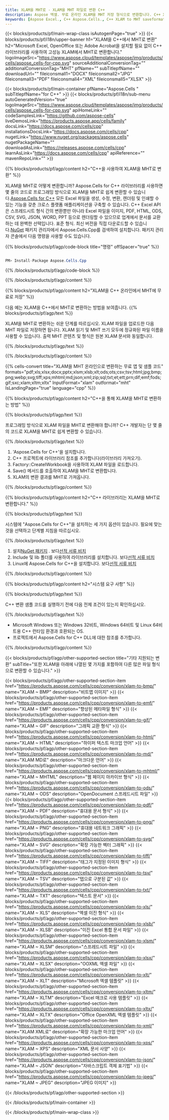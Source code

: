 ```yaml
---
title: XLAM을 MHT로 - XLAM을 MHT 파일로 변환 C++
description: Aspose 엑셀. 무료 온라인 XLAM을 MHT 저장 형식으로 변환합니다. C++ XLAM을 MHT 형식으로 변환합니다. XLAM을 C++에 MHT로 저장합니다.
keywords: [Aspose Excel., C++ Aspose.Cells., C++ XLAM to MHT saveformat., Free Online XLAM to MHT Converter]
---
```

{{< blocks/products/pf/main-wrap-class isAutogenPage="true" >}}
{{< blocks/products/pf/i18n/upper-banner h1="XLAM을 C++에서 MHT로 변환" h2="Microsoft Excel, OpenOffice 또는 Adobe Acrobat을 설치할 필요 없이 C++ 라이브러리를 사용하여 고성능 XLAM에서 MHT로 변환합니다." logoImageSrc="https://www.aspose.cloud/templates/aspose/img/products/cells/aspose_cells-for-cpp.svg" sourceAdditionalConversionTag="" additionalConversionTag="MHT" pfName="" subTitlepfName="" downloadUrl="" fileiconsmall1="DOCX" fileiconsmall2="JPG" fileiconsmall3="PDF" fileiconsmall4="XML" fileiconsmall5="XLSX" >}}

{{< blocks/products/pf/main-container pfName="Aspose.Cells " subTitlepfName="for C++" >}}
{{< blocks/products/pf/i18n/sub-menu autoGeneratedVersion="true" logoImageSrc="https://www.aspose.cloud/templates/aspose/img/products/cells/aspose_cells-for-cpp.svg" apiHomeLink="" codeSamplesLink="https://github.com/aspose-cells" liveDemosLink="https://products.aspose.app/cells/family" docsLink="https://docs.aspose.com/cells/cpp" installationsDocsLink="https://docs.aspose.com/cells/cpp" nugetLink="https://www.nuget.org/packages/aspose.cells" nugetPackageName="" downloadAsLink="https://releases.aspose.com/cells/cpp" learnAsLink="https://docs.aspose.com/cells/cpp" apiReference="" mavenRepoLink="" >}}


{{% blocks/products/pf/agp/content h2="C++을 사용하여 XLAM을 MHT로 변환" %}}

 XLAM을 MHT로 어떻게 변환합니까? Aspose.Cells for C++ 라이브러리를 사용하면 몇 줄의 코드로 프로그래밍 방식으로 XLAM을 MHT로 쉽게 변환할 수 있습니다.[Aspose.Cells for C++](https://products.aspose.com/cells/cpp) 모든 Excel 파일을 생성, 수정, 변환, 렌더링 및 인쇄할 수 있는 기능을 갖춘 크로스 플랫폼 애플리케이션을 구축할 수 있습니다. C++ Excel API은 스프레드시트 형식 간의 변환뿐만 아니라 Excel 파일을 이미지, PDF, HTML, ODS, CSV, SVG, JSON, WORD, PPT 등으로 렌더링할 수 있으므로 업계에서 문서를 교환하는 데 완벽한 선택입니다. 표준 형식. 최신 버전을 직접 다운로드할 수 있습니다.[NuGet](https://www.nuget.org/packages/Aspose.Cells.Cpp/) 패키지 관리자에서 Aspose.Cells.Cpp를 검색하여 설치합니다. 패키지 관리자 콘솔에서 다음 명령을 사용할 수도 있습니다.

{{% blocks/products/pf/agp/code-block title="명령" offSpacer="true" %}}

```cs

PM> Install-Package Aspose.Cells.Cpp

```

{{% /blocks/products/pf/agp/code-block %}}

{{% /blocks/products/pf/agp/content %}}

{{% blocks/products/pf/agp/content h2="XLAM을 C++ 온라인에서 MHT에 무료로 저장" %}}

다음 예는 XLAM을 C++에서 MHT로 변환하는 방법을 보여줍니다.
{{% blocks/products/pf/agp/text %}}

XLAM을 MHT로 변환하는 쉬운 단계를 따르십시오. XLAM 파일을 업로드한 다음 MHT 파일로 저장하면 됩니다. XLAM 읽기 및 MHT 쓰기 모두에 정규화된 파일 이름을 사용할 수 있습니다. 출력 MHT 콘텐츠 및 형식은 원본 XLAM 문서와 동일합니다.

{{% /blocks/products/pf/agp/text %}}

{{% /blocks/products/pf/agp/content %}}

{{% cells-convert title="XLAM을 MHT 온라인으로 변환하는 무료 앱 및 샘플 코드" formats="pdf;xls;xlsx;docx;pptx;xlsm;xlsb;xlt;ods;ots;csv;tsv;html;jpg;bmp;png;webp;svg;tiff;xps;mhtml;md;json;xml;zip;sql;txt;et;ett;prn;dif;emf;fods;gif;sxc;xlam;xltm;xltx" InputFormat="xlam" outformat="mht" IsLandingPage="true" language="cpp" %}}

{{% blocks/products/pf/agp/content h2="C++을 통해 XLAM을 MHT로 변환하는 방법" %}}

{{% blocks/products/pf/agp/text %}}

프로그래밍 방식으로 XLAM 파일을 MHT로 변환해야 합니까? C++ 개발자는 단 몇 줄의 코드로 XLAM을 MHT로 쉽게 변환할 수 있습니다.

{{% /blocks/products/pf/agp/text %}}

1.  'Aspose.Cells for C++'을 설치합니다.
1.  C++ 프로젝트에 라이브러리 참조를 추가합니다(라이브러리 가져오기).
1.  Factory::CreateIWorkbook을 사용하여 XLAM 파일을 로드합니다.
1.  Save() 메서드를 호출하여 XLAM을 MHT로 변환합니다.
1.  XLAM의 변환 결과를 MHT로 가져옵니다.

{{% /blocks/products/pf/agp/content %}}

{{% blocks/products/pf/agp/content h2="C++ 라이브러리는 XLAM을 MHT로 변환합니다." %}}

{{% blocks/products/pf/agp/text %}}

시스템에 "Aspose.Cells for C++"을 설치하는 세 가지 옵션이 있습니다. 필요에 맞는 것을 선택하고 단계별 지침을 따르십시오.

{{% /blocks/products/pf/agp/text %}}

1.  설치[NuGet 패키지](https://www.nuget.org/packages/Aspose.Cells.Cpp/) . 보다[선적 서류 비치](https://docs.aspose.com/cells/cpp/installation/#using-nuget-package-manager)
1.  Include 및 lib 폴더를 사용하여 라이브러리를 설치합니다. 보다[선적 서류 비치](https://docs.aspose.com/cells/cpp/installation/#using-include-and-lib-folders)
1.  Linux에 Aspose.Cells for C++을 설치합니다. 보다[선적 서류 비치](https://docs.aspose.com/cells/cpp/installation/#installing-asposecells-for-c-in-linux)

{{% /blocks/products/pf/agp/content %}}

{{% blocks/products/pf/agp/content h2="시스템 요구 사항" %}}

{{% blocks/products/pf/agp/text %}}

 C++ 변환 샘플 코드를 실행하기 전에 다음 전제 조건이 있는지 확인하십시오.

{{% /blocks/products/pf/agp/text %}}

- Microsoft Windows 또는 Windows 32비트, Windows 64비트 및 Linux 64비트용 C++ 런타임 환경과 호환되는 OS.
- 프로젝트에서 Aspose.Cells for C++ DLL에 대한 참조를 추가합니다.

{{% /blocks/products/pf/agp/content %}}


{{< blocks/products/pf/agp/other-supported-section title="기타 지원되는 변환" subTitle="또한 XLAM을 아래에 나열된 몇 가지를 포함하여 다른 많은 파일 형식으로 변환할 수 있습니다." >}}

{{< blocks/products/pf/agp/other-supported-section-item href="https://products.aspose.com/cells/cpp/conversion/xlam-to-bmp/" name="XLAM ~ BMP" description="비트맵 이미지" >}}
{{< blocks/products/pf/agp/other-supported-section-item href="https://products.aspose.com/cells/cpp/conversion/xlam-to-emf/" name="XLAM ~ EMF" description="향상된 메타파일 형식" >}}
{{< blocks/products/pf/agp/other-supported-section-item href="https://products.aspose.com/cells/cpp/conversion/xlam-to-gif/" name="XLAM ~ GIF" description="그래픽 교환 형식" >}}
{{< blocks/products/pf/agp/other-supported-section-item href="https://products.aspose.com/cells/cpp/conversion/xlam-to-html/" name="XLAM ~ HTML" description="하이퍼 텍스트 마크업 언어" >}}
{{< blocks/products/pf/agp/other-supported-section-item href="https://products.aspose.com/cells/cpp/conversion/xlam-to-md/" name="XLAM MD로" description="마크다운 언어" >}}
{{< blocks/products/pf/agp/other-supported-section-item href="https://products.aspose.com/cells/cpp/conversion/xlam-to-mhtml/" name="XLAM ~ MHTML" description="웹 페이지 아카이브 형식" >}}
{{< blocks/products/pf/agp/other-supported-section-item href="https://products.aspose.com/cells/cpp/conversion/xlam-to-ods/" name="XLAM ~ ODS" description="OpenDocument 스프레드시트 파일" >}}
{{< blocks/products/pf/agp/other-supported-section-item href="https://products.aspose.com/cells/cpp/conversion/xlam-to-pdf/" name="XLAM ~ PDF" description="휴대용 문서 형식" >}}
{{< blocks/products/pf/agp/other-supported-section-item href="https://products.aspose.com/cells/cpp/conversion/xlam-to-png/" name="XLAM ~ PNG" description="휴대용 네트워크 그래픽" >}}
{{< blocks/products/pf/agp/other-supported-section-item href="https://products.aspose.com/cells/cpp/conversion/xlam-to-svg/" name="XLAM ~ SVG" description="확장 가능한 벡터 그래픽" >}}
{{< blocks/products/pf/agp/other-supported-section-item href="https://products.aspose.com/cells/cpp/conversion/xlam-to-tiff/" name="XLAM ~ TIFF" description="태그가 지정된 이미지 형식" >}}
{{< blocks/products/pf/agp/other-supported-section-item href="https://products.aspose.com/cells/cpp/conversion/xlam-to-tsv/" name="XLAM ~ TSV" description="탭으로 구분된 값" >}}
{{< blocks/products/pf/agp/other-supported-section-item href="https://products.aspose.com/cells/cpp/conversion/xlam-to-txt/" name="XLAM ~ TXT" description="텍스트 문서" >}}
{{< blocks/products/pf/agp/other-supported-section-item href="https://products.aspose.com/cells/cpp/conversion/xlam-to-xls/" name="XLAM ~ XLS" description="엑셀 이진 형식" >}}
{{< blocks/products/pf/agp/other-supported-section-item href="https://products.aspose.com/cells/cpp/conversion/xlam-to-xlsb/" name="XLAM ~ XLSB" description="이진 Excel 통합 문서 파일" >}}
{{< blocks/products/pf/agp/other-supported-section-item href="https://products.aspose.com/cells/cpp/conversion/xlam-to-xlsm/" name="XLAM ~ XLSM" description="스프레드시트 파일" >}}
{{< blocks/products/pf/agp/other-supported-section-item href="https://products.aspose.com/cells/cpp/conversion/xlam-to-xlsx/" name="XLAM ~ XLSX" description="OOXML 엑셀 파일" >}}
{{< blocks/products/pf/agp/other-supported-section-item href="https://products.aspose.com/cells/cpp/conversion/xlam-to-xlt/" name="XLAM ~ XLT" description="Microsoft 엑셀 템플릿" >}}
{{< blocks/products/pf/agp/other-supported-section-item href="https://products.aspose.com/cells/cpp/conversion/xlam-to-xltm/" name="XLAM ~ XLTM" description="Excel 매크로 사용 템플릿" >}}
{{< blocks/products/pf/agp/other-supported-section-item href="https://products.aspose.com/cells/cpp/conversion/xlam-to-xltx/" name="XLAM ~ XLTX" description="Office OpenXML 엑셀 템플릿" >}}
{{< blocks/products/pf/agp/other-supported-section-item href="https://products.aspose.com/cells/cpp/conversion/xlam-to-xml/" name="XLAM XML로" description="확장 가능한 마크업 언어" >}}
{{< blocks/products/pf/agp/other-supported-section-item href="https://products.aspose.com/cells/cpp/conversion/xlam-to-xps/" name="XLAM ~ XPS" description="XML 문서 사양" >}}
{{< blocks/products/pf/agp/other-supported-section-item href="https://products.aspose.com/cells/cpp/conversion/xlam-to-json/" name="XLAM ~ JSON" description="자바스크립트 객체 표기법" >}}
{{< blocks/products/pf/agp/other-supported-section-item href="https://products.aspose.com/cells/cpp/conversion/xlam-to-jpeg/" name="XLAM ~ JPEG" description="JPEG 이미지" >}}

{{< /blocks/products/pf/agp/other-supported-section >}}

{{< /blocks/products/pf/main-container >}}
    
{{< /blocks/products/pf/main-wrap-class >}}
